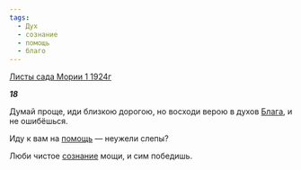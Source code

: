 ```yaml
---
tags:
  - Дух
  - сознание
  - помощь
  - благо
---
```

[Листы сада Мории 1 1924г](https://127.0.0.1:4002/agni/1924)

___18___

Думай проще, иди близкою дорогою, но восходи верою в духов [Блага](../../../tags/#благо), и не ошибёшься.   

Иду к вам на [помощь](../../../tags/#помощь) — неужели слепы?   

Люби чистое [сознание](../../../tags/#сознание) мощи, и сим победишь.   

